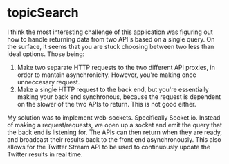 # topicSearch

I think the most interesting challenge of this application was figuring out how to handle returning data from two API's based on a single query. On the surface, it seems that you are stuck choosing between two less than ideal options. Those being:
1. Make two separate HTTP requests to the two different API proxies, in order to mantain asynchronicity. However, you're making once unneccesary request.
2. Make a single HTTP request to the back end, but you're essentially making your back end synchronous, because the request is dependent on the slower of the two APIs to return. This is not good either.

My solution was to implement web-sockets. Specifically Socket.io. Instead of making a request/requests, we open up a socket and emit the query that the back end is listening for. The APIs can then return when they are ready, and broadcast their results back to the front end asynchronously. This also allows for the Twitter Stream API to be used to continuously update the Twitter results in real time.
